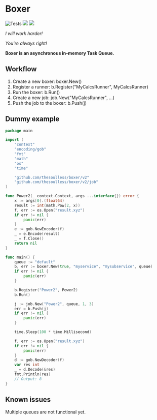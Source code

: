 # Boxer
![Tests](https://github.com/thesoulless/boxer/workflows/Tests/badge.svg?branch=master)
![](https://img.shields.io/github/v/tag/thesoulless/boxer?label=&logo=github&sort=semver)
![](https://img.shields.io/badge/godoc-docs-blue?label=&logo=go)

*I will work harder!*

*You're always right!*

**Boxer is an asynchronous in-memory Task Queue.**

## Workflow
1. Create a new boxer: boxer.New()
2. Register a runner: b.Register("MyCalcsRunner", MyCalcsRunner)
3. Run the boxer: b.Run()
4. Create a new job: job.New("MyCalcsRunner", ...)
5. Push the job to the boxer: b.Push(j)

## Dummy example

```go
package main

import (
	"context"
	"encoding/gob"
	"fmt"
	"math"
	"os"
	"time"

	"github.com/thesoulless/boxer/v2"
	"github.com/thesoulless/boxer/v2/job"
)

func Power2(_ context.Context, args ...interface{}) error {
	x := args[0].(float64)
	result := int(math.Pow(2, x))
	f, err := os.Open("result.xyz")
	if err != nil {
		panic(err)
	}
	e := gob.NewEncoder(f)
	_ = e.Encode(result)
	_ = f.Close()
	return nil
}

func main() {
	queue := "default"
	b, err := boxer.New(true, "myservice", "mysubservice", queue)
	if err != nil {
		panic(err)
	}

	b.Register("Power2", Power2)
	b.Run()

	j := job.New("Power2", queue, 1, 3)
	err = b.Push(j)
	if err != nil {
		panic(err)
	}

	time.Sleep(100 * time.Millisecond)

    f, err := os.Open("result.xyz")
    if err != nil {
    	panic(err)
    }
	d := gob.NewDecoder(f)
	var res int
	_ = d.Decode(&res)
	fmt.Println(res)
	// Output: 8
}
```

## Known issues
Multiple queues are not functional yet.